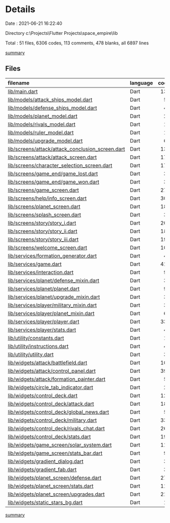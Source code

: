 # Details

Date : 2021-06-21 16:22:40

Directory c:\Projects\Flutter Projects\space_empire\lib

Total : 51 files,  6306 codes, 113 comments, 478 blanks, all 6897 lines

[summary](results.md)

## Files
| filename | language | code | comment | blank | total |
| :--- | :--- | ---: | ---: | ---: | ---: |
| [lib/main.dart](/lib/main.dart) | Dart | 131 | 7 | 5 | 143 |
| [lib/models/attack_ships_model.dart](/lib/models/attack_ships_model.dart) | Dart | 57 | 0 | 7 | 64 |
| [lib/models/defense_ships_model.dart](/lib/models/defense_ships_model.dart) | Dart | 49 | 0 | 5 | 54 |
| [lib/models/planet_model.dart](/lib/models/planet_model.dart) | Dart | 28 | 0 | 2 | 30 |
| [lib/models/rivals_model.dart](/lib/models/rivals_model.dart) | Dart | 13 | 0 | 2 | 15 |
| [lib/models/ruler_model.dart](/lib/models/ruler_model.dart) | Dart | 15 | 0 | 2 | 17 |
| [lib/models/upgrade_model.dart](/lib/models/upgrade_model.dart) | Dart | 60 | 0 | 5 | 65 |
| [lib/screens/attack/attack_conclusion_screen.dart](/lib/screens/attack/attack_conclusion_screen.dart) | Dart | 130 | 0 | 12 | 142 |
| [lib/screens/attack/attack_screen.dart](/lib/screens/attack/attack_screen.dart) | Dart | 176 | 5 | 8 | 189 |
| [lib/screens/character_selection_screen.dart](/lib/screens/character_selection_screen.dart) | Dart | 178 | 0 | 13 | 191 |
| [lib/screens/game_end/game_lost.dart](/lib/screens/game_end/game_lost.dart) | Dart | 32 | 0 | 2 | 34 |
| [lib/screens/game_end/game_won.dart](/lib/screens/game_end/game_won.dart) | Dart | 35 | 0 | 3 | 38 |
| [lib/screens/game_screen.dart](/lib/screens/game_screen.dart) | Dart | 276 | 0 | 12 | 288 |
| [lib/screens/help/info_screen.dart](/lib/screens/help/info_screen.dart) | Dart | 307 | 0 | 12 | 319 |
| [lib/screens/planet_screen.dart](/lib/screens/planet_screen.dart) | Dart | 180 | 2 | 11 | 193 |
| [lib/screens/splash_screen.dart](/lib/screens/splash_screen.dart) | Dart | 31 | 0 | 5 | 36 |
| [lib/screens/story/story_i.dart](/lib/screens/story/story_i.dart) | Dart | 201 | 4 | 17 | 222 |
| [lib/screens/story/story_ii.dart](/lib/screens/story/story_ii.dart) | Dart | 187 | 0 | 16 | 203 |
| [lib/screens/story/story_iii.dart](/lib/screens/story/story_iii.dart) | Dart | 192 | 0 | 16 | 208 |
| [lib/screens/welcome_screen.dart](/lib/screens/welcome_screen.dart) | Dart | 100 | 0 | 9 | 109 |
| [lib/services/formation_generator.dart](/lib/services/formation_generator.dart) | Dart | 44 | 2 | 10 | 56 |
| [lib/services/game.dart](/lib/services/game.dart) | Dart | 414 | 32 | 34 | 480 |
| [lib/services/interaction.dart](/lib/services/interaction.dart) | Dart | 93 | 2 | 9 | 104 |
| [lib/services/planet/defense_mixin.dart](/lib/services/planet/defense_mixin.dart) | Dart | 32 | 0 | 8 | 40 |
| [lib/services/planet/planet.dart](/lib/services/planet/planet.dart) | Dart | 96 | 12 | 15 | 123 |
| [lib/services/planet/upgrade_mixin.dart](/lib/services/planet/upgrade_mixin.dart) | Dart | 36 | 0 | 10 | 46 |
| [lib/services/player/military_mixin.dart](/lib/services/player/military_mixin.dart) | Dart | 39 | 0 | 10 | 49 |
| [lib/services/player/planet_mixin.dart](/lib/services/player/planet_mixin.dart) | Dart | 69 | 0 | 15 | 84 |
| [lib/services/player/player.dart](/lib/services/player/player.dart) | Dart | 332 | 28 | 35 | 395 |
| [lib/services/player/stats.dart](/lib/services/player/stats.dart) | Dart | 42 | 0 | 9 | 51 |
| [lib/utility/constants.dart](/lib/utility/constants.dart) | Dart | 14 | 1 | 5 | 20 |
| [lib/utility/instructions.dart](/lib/utility/instructions.dart) | Dart | 40 | 0 | 1 | 41 |
| [lib/utility/utility.dart](/lib/utility/utility.dart) | Dart | 38 | 0 | 4 | 42 |
| [lib/widgets/attack/battlefield.dart](/lib/widgets/attack/battlefield.dart) | Dart | 106 | 2 | 6 | 114 |
| [lib/widgets/attack/control_panel.dart](/lib/widgets/attack/control_panel.dart) | Dart | 390 | 10 | 15 | 415 |
| [lib/widgets/attack/formation_painter.dart](/lib/widgets/attack/formation_painter.dart) | Dart | 57 | 0 | 11 | 68 |
| [lib/widgets/circle_tab_indicator.dart](/lib/widgets/circle_tab_indicator.dart) | Dart | 22 | 0 | 7 | 29 |
| [lib/widgets/control_deck.dart](/lib/widgets/control_deck.dart) | Dart | 123 | 2 | 12 | 137 |
| [lib/widgets/control_deck/attack.dart](/lib/widgets/control_deck/attack.dart) | Dart | 187 | 0 | 11 | 198 |
| [lib/widgets/control_deck/global_news.dart](/lib/widgets/control_deck/global_news.dart) | Dart | 51 | 0 | 2 | 53 |
| [lib/widgets/control_deck/military.dart](/lib/widgets/control_deck/military.dart) | Dart | 335 | 0 | 15 | 350 |
| [lib/widgets/control_deck/rivals_chat.dart](/lib/widgets/control_deck/rivals_chat.dart) | Dart | 266 | 0 | 17 | 283 |
| [lib/widgets/control_deck/stats.dart](/lib/widgets/control_deck/stats.dart) | Dart | 191 | 2 | 12 | 205 |
| [lib/widgets/game_screen/solar_system.dart](/lib/widgets/game_screen/solar_system.dart) | Dart | 118 | 1 | 8 | 127 |
| [lib/widgets/game_screen/stats_bar.dart](/lib/widgets/game_screen/stats_bar.dart) | Dart | 99 | 0 | 2 | 101 |
| [lib/widgets/gradient_dialog.dart](/lib/widgets/gradient_dialog.dart) | Dart | 39 | 0 | 2 | 41 |
| [lib/widgets/gradient_fab.dart](/lib/widgets/gradient_fab.dart) | Dart | 37 | 0 | 4 | 41 |
| [lib/widgets/planet_screen/defense.dart](/lib/widgets/planet_screen/defense.dart) | Dart | 272 | 0 | 11 | 283 |
| [lib/widgets/planet_screen/stats.dart](/lib/widgets/planet_screen/stats.dart) | Dart | 118 | 0 | 3 | 121 |
| [lib/widgets/planet_screen/upgrades.dart](/lib/widgets/planet_screen/upgrades.dart) | Dart | 212 | 1 | 9 | 222 |
| [lib/widgets/static_stars_bg.dart](/lib/widgets/static_stars_bg.dart) | Dart | 16 | 0 | 2 | 18 |

[summary](results.md)